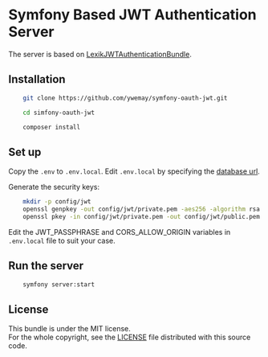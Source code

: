 # Symfony Based JWT Authentication Server

The server is based on [LexikJWTAuthenticationBundle](https://github.com/lexik/LexikJWTAuthenticationBundle).

## Installation

```bash
    git clone https://github.com/ywemay/symfony-oauth-jwt.git

    cd simfony-oauth-jwt

    composer install
```

## Set up

Copy the `.env` to `.env.local`. Edit `.env.local` by specifying the [database url](https://symfony.com/doc/current/doctrine.html#configuring-the-database).

Generate the security keys:

```bash
    mkdir -p config/jwt
    openssl genpkey -out config/jwt/private.pem -aes256 -algorithm rsa -pkeyopt rsa_keygen_bits:4096
    openssl pkey -in config/jwt/private.pem -out config/jwt/public.pem -pubout
```

Edit the JWT_PASSPHRASE and CORS_ALLOW_ORIGIN variables in `.env.local` file to suit your case.


## Run the server

```bash
    symfony server:start
```

## License

This bundle is under the MIT license.  
For the whole copyright, see the [LICENSE](LICENSE) file distributed with this source code.
